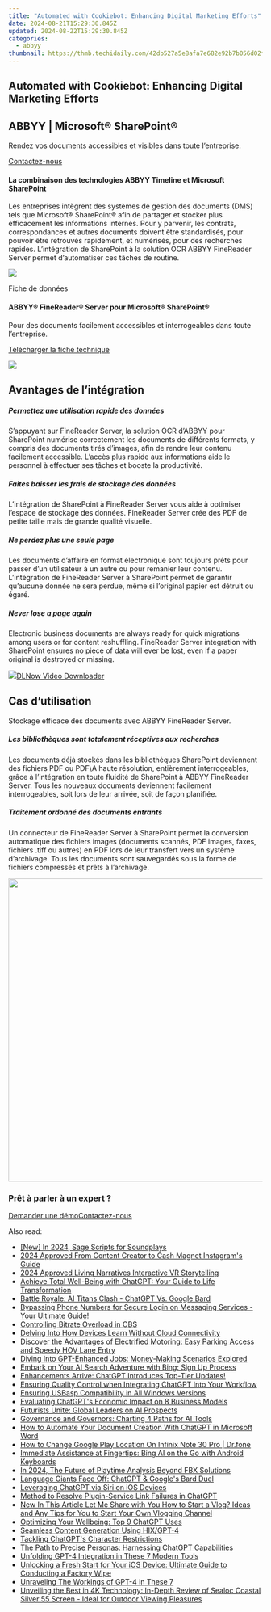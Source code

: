 ```yaml
---
title: "Automated with Cookiebot: Enhancing Digital Marketing Efforts"
date: 2024-08-21T15:29:30.845Z
updated: 2024-08-22T15:29:30.845Z
categories:
  - abbyy
thumbnail: https://thmb.techidaily.com/42db527a5e8afa7e682e92b7b056d02f1f5ec85f1c2a7e4bae6cede878df1e2d.jpg
---
```


## Automated with Cookiebot: Enhancing Digital Marketing Efforts

## 

## ABBYY | Microsoft® SharePoint®

Rendez vos documents accessibles et visibles dans toute l’entreprise.

[Contactez-nous](https://tools.techidaily.com/abbyy/products/)

#### La combinaison des technologies ABBYY Timeline et Microsoft SharePoint 

Les entreprises intègrent des systèmes de gestion des documents (DMS) tels que Microsoft® SharePoint® afin de partager et stocker plus efficacement les informations internes. Pour y parvenir, les contrats, correspondances et autres documents doivent être standardisés, pour pouvoir être retrouvés rapidement, et numérisés, pour des recherches rapides. L’intégration de SharePoint à la solution OCR ABBYY FineReader Server permet d’automatiser ces tâches de routine.

![](https://content.abbyy.com/-/media/project/abbyy/abbyy/solutions/hyperautomation/overview-image.jpg?h=440&iar=0&w=848)

Fiche de données 

#### ABBYY® FineReader® Server pour Microsoft® SharePoint® 

Pour des documents facilement accessibles et interrogeables dans toute l’entreprise.

[Télécharger la fiche technique](https://static1.abbyy.com/abbyycommedia/34873/datasheet-finereaderserver-microsoftsharepoint-en.pdf)

<!-- affiliate ads begin -->
<a href="https://shop.manycam.com/order/checkout.php?PRODS=17729331&QTY=1&AFFILIATE=108875&CART=1"><img src="https://secure.avangate.com/images/merchant/8230bea7d54bcdf99cdfe85cb07313d5/mcaffbanner600x500.png" border="0"></a>
<!-- affiliate ads end -->
## Avantages de l’intégration 

##### Permettez une utilisation rapide des données 

S’appuyant sur FineReader Server, la solution OCR d’ABBYY pour SharePoint numérise correctement les documents de différents formats, y compris des documents tirés d’images, afin de rendre leur contenu facilement accessible. L’accès plus rapide aux informations aide le personnel à effectuer ses tâches et booste la productivité.

##### Faites baisser les frais de stockage des données

L’intégration de SharePoint à FineReader Server vous aide à optimiser l’espace de stockage des données. FineReader Server crée des PDF de petite taille mais de grande qualité visuelle.

##### Ne perdez plus une seule page 

Les documents d’affaire en format électronique sont toujours prêts pour passer d’un utilisateur à un autre ou pour remanier leur contenu. L’intégration de FineReader Server à SharePoint permet de garantir qu’aucune donnée ne sera perdue, même si l’original papier est détruit ou égaré.

##### Never lose a page again 

Electronic business documents are always ready for quick migrations among users or for content reshuffling. FineReader Server integration with SharePoint ensures no piece of data will ever be lost, even if a paper original is destroyed or missing.

<!-- affiliate ads begin -->
<a href="https://secure.2checkout.com/order/checkout.php?PRODS=4712430&QTY=1&AFFILIATE=108875&CART=1"><img src="https://secure.avangate.com/images/merchant/c404a5adbf90e09631678b13b05d9d7a/products/dlnow_256.png" border="0">DLNow Video Downloader</a>
<!-- affiliate ads end -->
## Cas d’utilisation 

Stockage efficace des documents avec ABBYY FineReader Server. 

##### Les bibliothèques sont totalement réceptives aux recherches 

Les documents déjà stockés dans les bibliothèques SharePoint deviennent des fichiers PDF ou PDF\\A haute résolution, entièrement interrogeables, grâce à l’intégration en toute fluidité de SharePoint à ABBYY FineReader Server. Tous les nouveaux documents deviennent facilement interrogeables, soit lors de leur arrivée, soit de façon planifiée.

##### Traitement ordonné des documents entrants 

Un connecteur de FineReader Server à SharePoint permet la conversion automatique des fichiers images (documents scannés, PDF images, faxes, fichiers .tiff ou autres) en PDF lors de leur transfert vers un système d’archivage. Tous les documents sont sauvegardés sous la forme de fichiers compressés et prêts à l’archivage.

<!-- affiliate ads begin -->
<a href="https://appsumo.8odi.net/c/5597632/2082541/7443" target="_top" id="2082541"><img src="//a.impactradius-go.com/display-ad/7443-2082541" border="0" alt="" width="1200" height="600"/></a><img height="0" width="0" src="https://appsumo.8odi.net/i/5597632/2082541/7443" style="position:absolute;visibility:hidden;" border="0" />
<!-- affiliate ads end -->
### Prêt à parler à un expert ?

[Demander une démo](https://tools.techidaily.com/abbyy/products/)[Contactez-nous](https://tools.techidaily.com/abbyy/products/)

<ins class="adsbygoogle"
     style="display:block"
     data-ad-format="autorelaxed"
     data-ad-client="ca-pub-7571918770474297"
     data-ad-slot="1223367746"></ins>



<ins class="adsbygoogle"
     style="display:block"
     data-ad-client="ca-pub-7571918770474297"
     data-ad-slot="8358498916"
     data-ad-format="auto"
     data-full-width-responsive="true"></ins>

<span class="atpl-alsoreadstyle">Also read:</span>
<div><ul>
<li><a href="https://fox-info.techidaily.com/new-in-2024-sage-scripts-for-soundplays/"><u>[New] In 2024, Sage Scripts for Soundplays</u></a></li>
<li><a href="https://instagram-clips.techidaily.com/2024-approved-from-content-creator-to-cash-magnet-instagrams-guide/"><u>2024 Approved  From Content Creator to Cash Magnet  Instagram's Guide</u></a></li>
<li><a href="https://article-tips.techidaily.com/2024-approved-living-narratives-interactive-vr-storytelling/"><u>2024 Approved  Living Narratives  Interactive VR Storytelling</u></a></li>
<li><a href="https://tech-savvy.techidaily.com/achieve-total-well-being-with-chatgpt-your-guide-to-life-transformation/"><u>Achieve Total Well-Being with ChatGPT: Your Guide to Life Transformation</u></a></li>
<li><a href="https://tech-savvy.techidaily.com/battle-royale-ai-titans-clash-chatgpt-vs-google-bard/"><u>Battle Royale: AI Titans Clash - ChatGPT Vs. Google Bard</u></a></li>
<li><a href="https://tech-hub.techidaily.com/bypassing-phone-numbers-for-secure-login-on-messaging-services-your-ultimate-guide/"><u>Bypassing Phone Numbers for Secure Login on Messaging Services - Your Ultimate Guide!</u></a></li>
<li><a href="https://video-capture.techidaily.com/controlling-bitrate-overload-in-obs/"><u>Controlling Bitrate Overload in OBS</u></a></li>
<li><a href="https://tech-savvy.techidaily.com/delving-into-how-devices-learn-without-cloud-connectivity/"><u>Delving Into How Devices Learn Without Cloud Connectivity</u></a></li>
<li><a href="https://tech-recovery.techidaily.com/discover-the-advantages-of-electrified-motoring-easy-parking-access-and-speedy-hov-lane-entry/"><u>Discover the Advantages of Electrified Motoring: Easy Parking Access and Speedy HOV Lane Entry</u></a></li>
<li><a href="https://tech-savvy.techidaily.com/diving-into-gpt-enhanced-jobs-money-making-scenarios-explored/"><u>Diving Into GPT-Enhanced Jobs: Money-Making Scenarios Explored</u></a></li>
<li><a href="https://tech-savvy.techidaily.com/embark-on-your-ai-search-adventure-with-bing-sign-up-process/"><u>Embark on Your AI Search Adventure with Bing: Sign Up Process</u></a></li>
<li><a href="https://tech-savvy.techidaily.com/enhancements-arrive-chatgpt-introduces-top-tier-updates/"><u>Enhancements Arrive: ChatGPT Introduces Top-Tier Updates!</u></a></li>
<li><a href="https://tech-savvy.techidaily.com/ensuring-quality-control-when-integrating-chatgpt-into-your-workflow/"><u>Ensuring Quality Control when Integrating ChatGPT Into Your Workflow</u></a></li>
<li><a href="https://driver-install.techidaily.com/ensuring-usbasp-compatibility-in-all-windows-versions/"><u>Ensuring USBasp Compatibility in All Windows Versions</u></a></li>
<li><a href="https://tech-savvy.techidaily.com/evaluating-chatgpts-economic-impact-on-8-business-models/"><u>Evaluating ChatGPT's Economic Impact on 8 Business Models</u></a></li>
<li><a href="https://tech-savvy.techidaily.com/futurists-unite-global-leaders-on-ai-prospects/"><u>Futurists Unite: Global Leaders on AI Prospects</u></a></li>
<li><a href="https://tech-savvy.techidaily.com/governance-and-governors-charting-4-paths-for-ai-tools/"><u>Governance and Governors: Charting 4 Paths for AI Tools</u></a></li>
<li><a href="https://tech-savvy.techidaily.com/how-to-automate-your-document-creation-with-chatgpt-in-microsoft-word/"><u>How to Automate Your Document Creation With ChatGPT in Microsoft Word</u></a></li>
<li><a href="https://fake-location.techidaily.com/how-to-change-google-play-location-on-infinix-note-30-pro-drfone-by-drfone-virtual-android/"><u>How to Change Google Play Location On Infinix Note 30 Pro | Dr.fone</u></a></li>
<li><a href="https://tech-savvy.techidaily.com/immediate-assistance-at-fingertips-bing-ai-on-the-go-with-android-keyboards/"><u>Immediate Assistance at Fingertips: Bing AI on the Go with Android Keyboards</u></a></li>
<li><a href="https://screen-recording.techidaily.com/in-2024-the-future-of-playtime-analysis-beyond-fbx-solutions/"><u>In 2024, The Future of Playtime Analysis  Beyond FBX Solutions</u></a></li>
<li><a href="https://tech-savvy.techidaily.com/language-giants-face-off-chatgpt-and-googles-bard-duel/"><u>Language Giants Face Off: ChatGPT & Google's Bard Duel</u></a></li>
<li><a href="https://tech-savvy.techidaily.com/leveraging-chatgpt-via-siri-on-ios-devices/"><u>Leveraging ChatGPT via Siri on iOS Devices</u></a></li>
<li><a href="https://tech-savvy.techidaily.com/method-to-resolve-plugin-service-link-failures-in-chatgpt/"><u>Method to Resolve Plugin-Service Link Failures in ChatGPT</u></a></li>
<li><a href="https://ai-editing-video.techidaily.com/new-in-this-article-let-me-share-with-you-how-to-start-a-vlog-ideas-and-any-tips-for-you-to-start-your-own-vlogging-channel/"><u>New In This Article Let Me Share with You How to Start a Vlog? Ideas and Any Tips for You to Start Your Own Vlogging Channel</u></a></li>
<li><a href="https://tech-savvy.techidaily.com/optimizing-your-wellbeing-top-9-chatgpt-uses/"><u>Optimizing Your Wellbeing: Top 9 ChatGPT Uses</u></a></li>
<li><a href="https://tech-savvy.techidaily.com/seamless-content-generation-using-hixgpt-4/"><u>Seamless Content Generation Using HIX/GPT-4</u></a></li>
<li><a href="https://tech-savvy.techidaily.com/tackling-chatgpts-character-restrictions/"><u>Tackling ChatGPT's Character Restrictions</u></a></li>
<li><a href="https://tech-savvy.techidaily.com/the-path-to-precise-personas-harnessing-chatgpt-capabilities/"><u>The Path to Precise Personas: Harnessing ChatGPT Capabilities</u></a></li>
<li><a href="https://tech-savvy.techidaily.com/unfolding-gpt-4-integration-in-these-7-modern-tools/"><u>Unfolding GPT-4 Integration in These 7 Modern Tools</u></a></li>
<li><a href="https://fox-that.techidaily.com/unlocking-a-fresh-start-for-your-ios-device-ultimate-guide-to-conducting-a-factory-wipe/"><u>Unlocking a Fresh Start for Your iOS Device: Ultimate Guide to Conducting a Factory Wipe</u></a></li>
<li><a href="https://tech-savvy.techidaily.com/unraveling-the-workings-of-gpt-4-in-these-7/"><u>Unraveling The Workings of GPT-4 in These 7</u></a></li>
<li><a href="https://tech-savvy.techidaily.com/unveiling-the-best-in-4k-technology-in-depth-review-of-sealoc-coastal-silver-55-screen-ideal-for-outdoor-viewing-pleasures/"><u>Unveiling the Best in 4K Technology: In-Depth Review of Sealoc Coastal Silver 55 Screen - Ideal for Outdoor Viewing Pleasures</u></a></li>
</ul></div>
